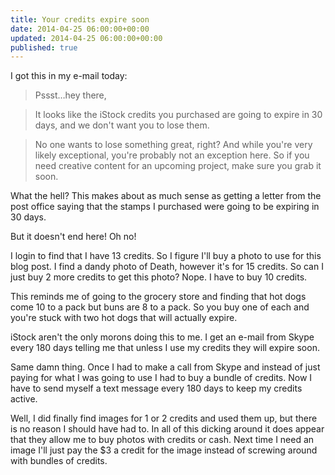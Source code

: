 ```yaml
---
title: Your credits expire soon
date: 2014-04-25 06:00:00+00:00
updated: 2014-04-25 06:00:00+00:00
published: true
---
```


I got this in my e-mail today:

> Pssst…hey there,

>

> It looks like the iStock credits you purchased are going to expire in 30 days, and we don't want you to lose them.

>

> No one wants to lose something great, right? And while you're very likely exceptional, you're probably not an exception here. So if you need creative content for an upcoming project, make sure you grab it soon.

What the hell?  This makes about as much sense as getting a letter from the post office saying that the stamps I purchased were going to be expiring in 30 days.

But it doesn't end here!  Oh no!

I login to find that I have 13 credits.  So I figure I'll buy a photo to use for this blog post.  I find a dandy photo of Death, however it's for 15 credits.  So can I just buy 2 more credits to get this photo? Nope. I have to buy 10 credits.

This reminds me of going to the grocery store and finding that hot dogs come 10 to a pack but buns are 8 to a pack.  So you buy one of each and you're stuck with two hot dogs that will actually expire.

iStock aren't the only morons doing this to me.  I get an e-mail from Skype every 180 days telling me that unless I use my credits they will expire soon.

Same damn thing.  Once I had to make a call from Skype and instead of just paying for what I was going to use I had to buy a bundle of credits.  Now I have to send myself a text message every 180 days to keep my credits active.

Well, I did finally find images for 1 or 2 credits and used them up, but there is no reason I should have had to.  In all of this dicking around it does appear that they allow me to buy photos with credits or cash.  Next time I need an image I'll just pay the $3 a credit for the image instead of screwing around with bundles of credits.

